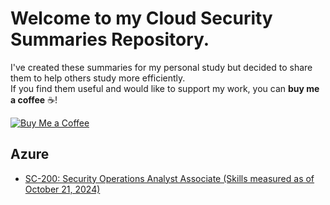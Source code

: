 # Welcome to my Cloud Security Summaries Repository. 

I've created these summaries for my personal study but decided to share them to help others study more efficiently.  
If you find them useful and would like to support my work, you can **buy me a coffee** ☕️!  

[![Buy Me a Coffee](https://img.shields.io/badge/Buy%20Me%20a%20Coffee-Support%20My%20Work-orange)](https://buymeacoffee.com/404future)


## Azure
- [SC-200: Security Operations Analyst Associate (Skills measured as of October 21, 2024)](https://github.com/404Future/cloud-security-summaries/blob/main/SC-200:%20Security%20Operations%20Analyst%20Associate.md)
